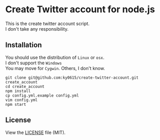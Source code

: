 # Create Twitter account for node.js
This is the create twitter account script.  
I don't take any responsibility.

## Installation
You should use the distribution of `Linux` or `osx`.  
I don't support the `Windows`  
You may move for `Cygwin`. Others, I don't know.
```
git clone git@github.com:ky0615/create-twitter-account.git create_account
cd create_account
npm install
cp config.yml.example config.yml
vim config.yml
npm start
```

## License
View the [LICENSE](https://github.com/ky0615/create-twitter-account/blob/master/LICENSE) file (MIT).